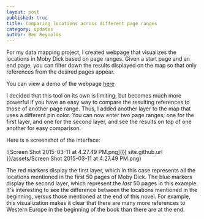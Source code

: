 ```yaml
---
layout: post
published: true
title: Comparing locations across different page ranges
category: updates
author: Ben Reynolds
---
```


For my data mapping project, I created webpage that visualizes the locations in Moby Dick based on page ranges. Given a start page and an end page, you can filter down the results displayed on the map so that only references from the desired pages appear.

You can view a demo of the webpage [here](https://rawgit.com/Benolds/CMS-633-Moby-Dick-Locations-Visualization/master/showMap.html)

I decided that this tool on its own is limiting, but becomes much more powerful if you have an easy way to compare the resulting references to those of another page range. Thus, I added another layer to the map that uses a different pin color. You can now enter two page ranges; one for the first layer, and one for the second layer, and see the results on top of one another for easy comparison.

Here is a screenshot of the interface:

![Screen Shot 2015-03-11 at 4.27.49 PM.png]({{ site.github.url }}/assets/Screen Shot 2015-03-11 at 4.27.49 PM.png)

The red markers display the first layer, which in this case represents all the locations mentioned in the first 50 pages of Moby Dick. The blue markers display the second layer, which represent the _last_ 50 pages in this example. It's interesting to see the difference between the locations mentioned in the beginning, versus those mentioned at the end of this novel. For example, this visualization makes it clear that there are many more references to Western Europe in the beginning of the book than there are at the end.